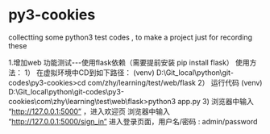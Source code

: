 # py3-cookies
collectting some python3 test codes , to make a project just for recording these




1.增加web 功能测试---使用flask依赖（需要提前安装 pip install flask）
   使用方法：
   1） 在虚拟环境中CD到如下路径：
           (venv) D:\Git_local\python\git-codes\py3-cookies>cd com/zhy/learning/test/web/flask
   2） 运行代码
      (venv) D:\Git_local\python\git-codes\py3-cookies\com\zhy\learning\test\web\flask>python3 app.py
   3) 浏览器中输入 “http://127.0.0.1:5000” ，进入欢迎页
      浏览器中输入 “http://127.0.0.1:5000/sign_in” 进入登录页面，用户名/密码 : admin/password

